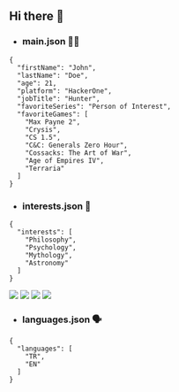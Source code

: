 ## Hi there 👋

- ### main.json :vampire_man:

```
{
  "firstName": "John",
  "lastName": "Doe",
  "age": 21,
  "platform": "HackerOne",
  "jobTitle": "Hunter",
  "favoriteSeries": "Person of Interest",
  "favoriteGames": [
    "Max Payne 2",
    "Crysis",
    "CS 1.5",
    "C&C: Generals Zero Hour",
    "Cossacks: The Art of War",
    "Age of Empires IV",
    "Terraria"
  ]
}
```

- ### interests.json :space_invader:

```
{
  "interests": [
    "Philosophy",
    "Psychology",
    "Mythology",
    "Astronomy"
  ]
}
```

<p>
<img src="https://img.shields.io/badge/PHP-777BB4?style=for-the-badge&logo=php&logoColor=white">
<img src="https://img.shields.io/badge/Python-3776AB?style=for-the-badge&logo=python&logoColor=white">
<img src="https://img.shields.io/badge/Go-00ADD8?style=for-the-badge&logo=go&logoColor=white">
<img src="https://img.shields.io/badge/Shell_Script-121011?style=for-the-badge&logo=gnu-bash&logoColor=white">
</p>

- ### languages.json :speaking_head:

```
{
  "languages": [
    "TR",
    "EN"
  ]
}
```
